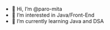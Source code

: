 - 👋 Hi, I’m @paro-mita
- 👀 I’m interested in Java/Front-End
- 🌱 I’m currently learning Java and DSA

<!---
paro-mita/paro-mita is a ✨ special ✨ repository because its `README.md` (this file) appears on your GitHub profile.
You can click the Preview link to take a look at your changes.
--->
